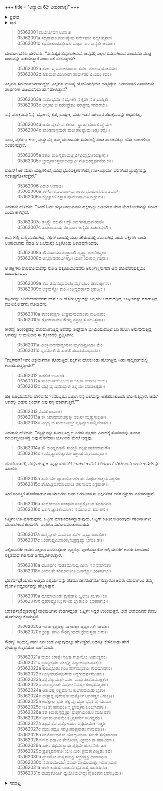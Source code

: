 +++
title = "ಅಧ್ಯಾಯ 62: ವಿದುರವಾಕ್ಯಃ"
+++

<details><summary>ಪ್ರವೇಶ</summary>


।।   ಓಂ ಓಂ ನಮೋ ನಾರಾಯಣಾಯ।।   ಶ್ರೀ ವೇದವ್ಯಾಸಾಯ ನಮಃ ।।

ಶ್ರೀ ಕೃಷ್ಣದ್ವೈಪಾಯನ ವೇದವ್ಯಾಸ ವಿರಚಿತ  

**ಶ್ರೀ ಮಹಾಭಾರತ**

**ಉದ್ಯೋಗ ಪರ್ವ**

**ಯಾನಸಂಧಿ ಪರ್ವ**

**ಅಧ್ಯಾಯ 62**

</details>


<details><summary>ಸಾರ</summary>

“ಎಲ್ಲರೂ ಸಮಜಾತೀಯರಾಗಿದ್ದೇವೆ. ಎಲ್ಲರೂ ಮನುಷ್ಯ ಯೋನಿಯಲ್ಲಿಯೇ ಹುಟ್ಟಿದ್ದೇವೆ. ಹೀಗಿರುವಾಗ ಪಿತಾಮಹನು ಪಾರ್ಥರಿಗೇ ವಿಜಯವೆಂದು ಹೇಗೆ ಹೇಳುತ್ತಾನೆ?” ಎಂದು ದುರ್ಯೋಧನನು ಪ್ರಶ್ನಿಸಲು (1-5), ವಿದುರನು ದಾಯಾದಿಗಳು ಹೊಡೆದಾಡಬಾರದೆಂದು ಹಕ್ಕಿಹಿಡಿಯುವವನ (6-19) ಮತ್ತು ಗಿರಿಯಲ್ಲೊಮ್ಮೆ ಕಂಡಿದುದರ ಉದಾಹರಣೆಯನ್ನಿತ್ತು (20-31) ಉಪದೇಶಿಸಿದುದು.

</details>



> 05062001 ದುರ್ಯೋಧನ ಉವಾಚ।  
05062001a ಸದೃಶಾನಾಂ ಮನುಷ್ಯೇಷು ಸರ್ವೇಷಾಂ ತುಲ್ಯಜನ್ಮನಾಂ।  
05062001c ಕಥಮೇಕಾಂತತಸ್ತೇಷಾಂ ಪಾರ್ಥಾನಾಂ ಮನ್ಯಸೇ ಜಯಂ।।

ದುರ್ಯೋಧನನು ಹೇಳಿದನು: “ಮನುಷ್ಯರ ಸದೃಶರಾಗಿರುವ, ಜನ್ಮದಲ್ಲಿ ಎಲ್ಲರ ಸಮನಾಗಿರುವ ಪಾಂಡವರು ಮಾತ್ರ ಜಯವನ್ನು ಪಡೆಯುತ್ತಾರೆ ಎಂದು ಏಕೆ ನಂಬುತ್ತೀಯೆ?

> 05062002a ಸರ್ವೇ ಸ್ಮ ಸಮಜಾತೀಯಾಃ ಸರ್ವೇ ಮಾನುಷಯೋನಯಃ।  
05062002c ಪಿತಾಮಹ ವಿಜಾನೀಷೇ ಪಾರ್ಥೇಷು ವಿಜಯಂ ಕಥಂ।।

ಎಲ್ಲರೂ ಸಮಜಾತೀಯರಾಗಿದ್ದೇವೆ. ಎಲ್ಲರೂ ಮನುಷ್ಯ ಯೋನಿಯಲ್ಲಿಯೇ ಹುಟ್ಟಿದ್ದೇವೆ. ಹೀಗಿರುವಾಗ ಪಿತಾಮಹನು ಪಾರ್ಥರಿಗೇ ವಿಜಯವೆಂದು ಹೇಗೆ ಹೇಳುತ್ತಾನೆ?

> 05062003a ನಾಹಂ ಭವತಿ ನ ದ್ರೋಣೇ ನ ಕೃಪೇ ನ ಚ ಬಾಹ್ಲಿಕೇ।  
05062003c ಅನ್ಯೇಷು ಚ ನರೇಂದ್ರೇಷು ಪರಾಕ್ರಮ್ಯ ಸಮಾರಭೇ।।

ನನ್ನ ಪರಾಕ್ರಮವು ನಿನ್ನ, ದ್ರೋಣನ, ಕೃಪ, ಬಾಹ್ಲೀಕ, ಮತ್ತು ಇತರ ನರೇಂದ್ರರ ಪರಾಕ್ರಮವನ್ನು ಆಧಾರಿಸಿಲ್ಲ.

> 05062004a ಅಹಂ ವೈಕರ್ತನಃ ಕರ್ಣೋ ಭ್ರಾತಾ ದುಃಶಾಸನಶ್ಚ ಮೇ।  
05062004c ಪಾಂಡವಾನ್ಸಮರೇ ಪಂಚ ಹನಿಷ್ಯಾಮಃ ಶಿತೈಃ ಶರೈಃ।।

ನಾನು, ವೈಕರ್ತನ ಕರ್ಣ, ಮತ್ತು ನನ್ನ ತಮ್ಮ ದುಃಶಾಸನರು ಸಮರದಲ್ಲಿ ಪಂಚ ಪಾಂಡವರನ್ನು ಹರಿತ ಬಾಣಗಳಿಂದ ಸಂಹರಿಸುತ್ತೇವೆ.

> 05062005a ತತೋ ರಾಜನ್ಮಹಾಯಜ್ಞೈರ್ವಿವಿಧೈರ್ಭೂರಿದಕ್ಷಿಣೈಃ।   
05062005c ಬ್ರಾಹ್ಮಣಾಂಸ್ತರ್ಪಯಿಷ್ಯಾಮಿ ಗೋಭಿರಶ್ವೈರ್ಧನೇನ ಚ।।

ರಾಜನ್! ಆಗ ಮಹಾ ಯಜ್ಞಗಳಿಂದ, ವಿವಿಧ ಭೂರಿದಕ್ಷಿಣೆಗಳಿಂದ, ಗೋ-ಐಶ್ವರ್ಯ ಧನಗಳಿಂದ ಬ್ರಾಹ್ಮಣರನ್ನು ಸಂತುಷ್ಟಗೊಳಿಸುತ್ತೇನೆ.”

> 05062006 ವಿದುರ ಉವಾಚ।   
05062006a ಶಕುನೀನಾಮಿಹಾರ್ಥಾಯ ಪಾಶಂ ಭೂಮಾವಯೋಜಯತ್।  
05062006c ಕಶ್ಚಿಚ್ಚಾಕುನಿಕಸ್ತಾತ ಪೂರ್ವೇಷಾಮಿತಿ ಶುಶ್ರುಮ।।

ವಿದುರನು ಹೇಳಿದನು: “ಹಿಂದೆ ಓರ್ವ ಹಕ್ಕಿಹಿಡಿಯುವವನು ಹಕ್ಕಿಗಳನ್ನು ಹಿಡಿಯಲು ನೆಲದ ಮೇಲೆ ಬಲೆಯನ್ನು ಬೀಸಿದ ಎಂದು ಕೇಳಿದ್ದೇವೆ.

> 05062007a ತಸ್ಮಿನ್ದ್ವೌ ಶಕುನೌ ಬದ್ಧೌ ಯುಗಪತ್ಸಮಪೌರುಷೌ।   
05062007c ತಾವುಪಾದಾಯ ತಂ ಪಾಶಂ ಜಗ್ಮತುಃ ಖಚರಾವುಭೌ।।

ಅವುಗಳಲ್ಲಿ ಬುದ್ಧಿವಂತರಾಗಿದ್ದ, ರೆಕ್ಕೆಗಳ ಬಲದಲ್ಲಿ ಮತ್ತು ಪೌರುಷದಲ್ಲಿ ಸಮನಾಗಿದ್ದ ಎರಡು ಪಕ್ಷಿಗಳು ಒಂದು ಉಪಾಯವನ್ನು ಮಾಡಿ ಆ ಬಲೆಯನ್ನೇ ಎತ್ತಿಕೊಂಡು ಆಕಾಶವನ್ನೇರಿದವು.

> 05062008a ತೌ ವಿಹಾಯಸಮಾಕ್ರಾಂತೌ ದೃಷ್ಟ್ವಾ ಶಾಕುನಿಕಸ್ತದಾ।  
05062008c ಅನ್ವಧಾವದನಿರ್ವಿಣ್ಣೋ ಯೇನ ಯೇನ ಸ್ಮ ಗಚ್ಚತಃ।।

ಆ ಪಕ್ಷಿಗಳು ಹಾರಿಹೋದುದನ್ನು ನೋಡಿ ಹಕ್ಕಿಹಿಡಿಯುವವನು ಅನಿರ್ವಿಣ್ಣನಾಗದೇ ಅವು ಹೋದೆಡೆಯಲ್ಲಿಯೇ ಹಿಂಬಾಲಿಸಿದನು.

> 05062009a ತಥಾ ತಮನುಧಾವಂತಂ ಮೃಗಯುಂ ಶಕುನಾರ್ಥಿನಂ।  
05062009c ಆಶ್ರಮಸ್ಥೋ ಮುನಿಃ ಕಶ್ಚಿದ್ದದರ್ಶಾಥ ಕೃತಾಹ್ನಿಕಃ।।

ಪಕ್ಷಿಯನ್ನು ಬೇಟೆಯಾಡುವವನು ಹಾಗೆ ಓಡಿ ಹೋಗುತ್ತಿದ್ದುದನ್ನು ಅಲ್ಲಿಯೇ ಆಶ್ರಮದಲ್ಲಿದ್ದ, ಆಹ್ನೀಕವನ್ನು ಮಾಡುತ್ತಿದ್ದ ಮುನಿಯೋರ್ವನು ನೋಡಿದನು.

> 05062010a ತಾವಂತರಿಕ್ಷಗೌ ಶೀಘ್ರಮನುಯಾಂತಂ ಮಹೀಚರಂ।   
05062010c ಶ್ಲೋಕೇನಾನೇನ ಕೌರವ್ಯ ಪಪ್ರಚ್ಚ ಸ ಮುನಿಸ್ತದಾ।।

ಕೌರವ್ಯ! ಅಂತರಿಕ್ಷದಲ್ಲಿ ಹಾರಿಹೋಗುತ್ತಿದ್ದ ಅವರನ್ನು ಶೀಘ್ರವಾಗಿ ಭೂಮಿಯುಮೇಲೆ ಓಡಿ ಹೋಗಿ ಅನುಸರಿಸುತ್ತಿದ್ದ ಅವನನ್ನು ಆ ಮುನಿಯು ಈ ಶ್ಲೋಕದಲ್ಲಿ ಪ್ರಶ್ನಿಸಿದನು.

> 05062011a ವಿಚಿತ್ರಮಿದಮಾಶ್ಚರ್ಯಂ ಮೃಗಹನ್ಪ್ರತಿಭಾತಿ ಮೇ।  
05062011c ಪ್ಲವಮಾನೌ ಹಿ ಖಚರೌ ಪದಾತಿರನುಧಾವಸಿ।।

“ಮೃಗಹನ್! ಇದು ಆಶ್ಚರ್ಯವಾಗಿ ತೋರುತ್ತಿದೆ. ಪಕ್ಷಿಗಳು ಹಾರಿಕೊಂಡು ಹೋಗತ್ತಿವೆ. ನೀನು ಕಾಲ್ನಡುಗೆಯಲ್ಲಿ ಅನುಸರಿಸುತ್ತಿದ್ದೀಯೆ!”

> 05062012 ಶಾಕುನಿಕ ಉವಾಚ।  
05062012a ಪಾಶಮೇಕಮುಭಾವೇತೌ ಸಹಿತೌ ಹರತೋ ಮಮ।  
05062012c ಯತ್ರ ವೈ ವಿವದಿಷ್ಯೇತೇ ತತ್ರ ಮೇ ವಶಮೇಷ್ಯತಃ।।

ಹಕ್ಕಿ ಹಿಡಿಯುವವನು ಹೇಳಿದನು: ‘ಇವರಿಬ್ಬರೂ ಒಟ್ಟಾಗಿ ನನ್ನ ಬಲೆಯನ್ನು ಅಪಹರಿಸಿಕೊಂಡು ಹೋಗುತ್ತಿದ್ದಾರೆ. ಆದರೆ ಅವರಲ್ಲಿ ಬಿಡುಕು ಬಂದಾಗ ಅವು ನನ್ನ ವಶವಾಗುತ್ತವೆ.””

> 05062013 ವಿದುರ ಉವಾಚ।  
05062013a ತೌ ವಿವಾದಮನುಪ್ರಾಪ್ತೌ ಶಕುನೌ ಮೃತ್ಯುಸಂಧಿತೌ।  
05062013c ವಿಗೃಹ್ಯ ಚ ಸುದುರ್ಬುದ್ಧೀ ಪೃಥಿವ್ಯಾಂ ಸಂನ್ನಿಪೇತತುಃ।।

ವಿದುರನು ಹೇಳಿದನು: “ಮೃತ್ಯುವನ್ನು ಸಮೀಪಿಸಿದ್ದ ಆ ಎರಡು ಪಕ್ಷಿಗಳು ವಿವಾದಕ್ಕೆ ತೊಡಗಿದವು. ತುಂಬಾ ದುರ್ಬುದ್ಧಿಯಾಗಿದ್ದ ಅವು ಹೊಡೆದಾಡಿ ಭೂಮಿಯ ಮೇಲೆ ಬಿದ್ದವು.

> 05062014a ತೌ ಯುಧ್ಯಮಾನೌ ಸಂರಬ್ಧೌ ಮೃತ್ಯುಪಾಶವಶಾನುಗೌ।   
05062014c ಉಪಸೃತ್ಯಾಪರಿಜ್ಞಾತೋ ಜಗ್ರಾಹ ಮೃಗಯುಸ್ತದಾ।।

ಹೊಡೆದಾಟದಲ್ಲಿ ಮಗ್ನರಾಗಿದ್ದ ಆ ಮೃತ್ಯುಪಾಶಗಳಿಗೆ ಸಿಲುಕಿದ ಅವರಿಗೆ ತಿಳಿಯದಂತೆ ಬೇಟೆಗಾರನು ಬಂದು ಅವುಗಳನ್ನು ಹಿಡಿದನು.

> 05062015a ಏವಂ ಯೇ ಜ್ಞಾತಯೋಽರ್ಥೇಷು ಮಿಥೋ ಗಚ್ಚಂತಿ ವಿಗ್ರಹಂ।  
05062015c ತೇಽಮಿತ್ರವಶಮಾಯಾಂತಿ ಶಕುನಾವಿವ ವಿಗ್ರಹಾತ್।।

ಹೀಗೆ ಸಂಪತ್ತಿಗೆ ಹೊಡೆದಾಡುವ ದಾಯಾದಿಗಳು ಅವರ ಜಗಳದಿಂದ ಈ ಪಕ್ಷಿಗಳಂತೆ ಅವರ ಶತ್ರುಗಳ ವಶರಾಗುತ್ತಾರೆ.

> 05062016a ಸಂಭೋಜನಂ ಸಂಕಥನಂ ಸಂಪ್ರಶ್ನೋಽಥ ಸಮಾಗಮಃ।  
05062016c ಏತಾನಿ ಜ್ಞಾತಿಕಾರ್ಯಾಣಿ ನ ವಿರೋಧಃ ಕದಾ ಚನ।।

ಒಟ್ಟಿಗೇ ಊಟಮಾಡುವುದು, ಒಟ್ಟಿಗೇ ಮಾತುಕಥೆಗಳನ್ನಾಡುವುದು, ಒಟ್ಟಿಗೇ ಕೂಡಿಕೊಂಡಿರುವುದು ದಾಯಾದಿಗಳು ಮಾಡಬೇಕಾದ ಕೆಲಸಗಳು. ಎಂದಿಗೂ ವಿರೋಧವುಂಟಾಗಬಾರದು.

> 05062017a ಯಸ್ಮಿನ್ಕಾಲೇ ಸುಮನಸಃ ಸರ್ವೇ ವೃದ್ಧಾನುಪಾಸತೇ।   
05062017c ಸಿಂಹಗುಪ್ತಮಿವಾರಣ್ಯಮಪ್ರಧೃಷ್ಯಾ ಭವಂತಿ ತೇ।।

ಎಲ್ಲಿಯವರೆಗೆ ಅವರು ಎಲ್ಲರೂ ಸುಮನಸ್ಕರಾಗಿ ವೃದ್ಧರನ್ನು ಪೂಜಿಸುತ್ತಾರೋ ಅಲ್ಲಿಯವರೆಗೆ ಅವರು ಸಿಂಹದಿಂದ ರಕ್ಷಿತವಾದ ಕಾಡಿನಂತೆ ಅಗಮ್ಯರಾಗಿರುತ್ತಾರೆ.

> 05062018a ಯೇಽರ್ಥಂ ಸಂತತಮಾಸಾದ್ಯ ದೀನಾ ಇವ ಸಮಾಸತೇ।  
05062018c ಶ್ರಿಯಂ ತೇ ಸಂಪ್ರಯಚ್ಚಂತಿ ದ್ವಿಷದ್ಭ್ಯೋ ಭರತರ್ಷಭ।।

ಭರತರ್ಷಭ! ಯಾರು ಉತ್ತಮ ಐಶ್ವರ್ಯವನ್ನು ಪಡೆದೂ ದೀನರಂತೆ ವರ್ತಿಸುತ್ತಾರೋ ಅವರು ಯಾವಾಗಲೂ ತಮ್ಮ ವೈರಿಗಳ ಐಶ್ವರ್ಯವನ್ನು ಹೆಚ್ಚಿಸುತ್ತಾರೆ.

> 05062019a ಧೂಮಾಯಂತೇ ವ್ಯಪೇತಾನಿ ಜ್ವಲಂತಿ ಸಹಿತಾನಿ ಚ।  
05062019c ಧೃತರಾಷ್ಟ್ರೋಲ್ಮುಕಾನೀವ ಜ್ಞಾತಯೋ ಭರತರ್ಷಭ।।

ಭರತರ್ಷಭ! ಧೃತರಾಷ್ಟ್ರ! ದಾಯಾದಿಗಳು ಕೆಂಡಗಳಿದ್ದಂತೆ. ಒಟ್ಟಿಗೇ ಇದ್ದರೆ ಉರಿಯುತ್ತವೆ. ಬೇರೆ ಬೇರೆಯಾದರೆ ಕೇವಲ ಹೊಗೆಯನ್ನು ಕೊಡುತ್ತವೆ.

> 05062020a ಇದಮನ್ಯತ್ಪ್ರವಕ್ಷ್ಯಾಮಿ ಯಥಾ ದೃಷ್ಟಂ ಗಿರೌ ಮಯಾ।   
05062020c ಶ್ರುತ್ವಾ ತದಪಿ ಕೌರವ್ಯ ಯಥಾ ಶ್ರೇಯಸ್ತಥಾ ಕುರು।।

ಕೌರವ್ಯ! ಗಿರಿಯಲ್ಲಿ ನಾನು ಏನು ಕಂಡೆ ಎನ್ನುವುದನ್ನೂ ಹೇಳುತ್ತೇನೆ. ಅದನ್ನೂ ಕೇಳಿಕೊಂಡು ಹೇಗೆ ಶ್ರೇಯಸ್ಸಾಗುತ್ತದೆಯೋ ಹಾಗೆ ಮಾಡು.

> 05062021a ವಯಂ ಕಿರಾತೈಃ ಸಹಿತಾ ಗಚ್ಚಾಮೋ ಗಿರಿಮುತ್ತರಂ।  
05062021c ಬ್ರಾಹ್ಮಣೈರ್ದೇವಕಲ್ಪೈಶ್ಚ ವಿದ್ಯಾಜಂಭಕವಾತಿಕೈಃ।।   
05062022a ಕುಂಜಭೂತಂ ಗಿರಿಂ ಸರ್ವಮಭಿತೋ ಗಂಧಮಾದನಂ।  
05062022c ದೀಪ್ಯಮಾನೌಷಧಿಗಣಂ ಸಿದ್ಧಗಂಧರ್ವಸೇವಿತಂ।।  
05062023a ತತ್ರ ಪಶ್ಯಾಮಹೇ ಸರ್ವೇ ಮಧು ಪೀತಮಮಾಕ್ಷಿಕಂ।   
05062023c ಮರುಪ್ರಪಾತೇ ವಿಷಮೇ ನಿವಿಷ್ಟಂ ಕುಂಭಸಮ್ಮಿತಂ।।  
05062024a ಆಶೀವಿಷೈ ರಕ್ಷ್ಯಮಾಣಂ ಕುಬೇರದಯಿತಂ ಭೃಶಂ।  
05062024c ಯತ್ಪ್ರಾಶ್ಯ ಪುರುಷೋ ಮರ್ತ್ಯೋ ಅಮರತ್ವಂ ನಿಗಚ್ಚತಿ।।   
05062025a ಅಚಕ್ಷುರ್ಲಭತೇ ಚಕ್ಷುರ್ವೃದ್ಧೋ ಭವತಿ ವೈ ಯುವಾ।  
05062025c ಇತಿ ತೇ ಕಥಯಂತಿ ಸ್ಮ ಬ್ರಾಹ್ಮಣಾ ಜಂಭಸಾಧಕಾಃ।।  
05062026a ತತಃ ಕಿರಾತಾಸ್ತದ್ದೃಷ್ಟ್ವಾ ಪ್ರಾರ್ಥಯಂತೋ ಮಹೀಪತೇ।   
05062026c ವಿನೇಶುರ್ವಿಷಮೇ ತಸ್ಮಿನ್ಸಸರ್ಪೇ ಗಿರಿಗಹ್ವರೇ।।  
05062027a ತಥೈವ ತವ ಪುತ್ರೋಽಯಂ ಪೃಥಿವೀಮೇಕ ಇಚ್ಚತಿ।  
05062027c ಮಧು ಪಶ್ಯತಿ ಸಮ್ಮೋಹಾತ್ಪ್ರಪಾತಂ ನಾನುಪಶ್ಯತಿ।।  
05062028a ದುರ್ಯೋಧನೋ ಯೋದ್ಧುಮನಾಃ ಸಮರೇ ಸವ್ಯಸಾಚಿನಾ।  
05062028c ನ ಚ ಪಶ್ಯಾಮಿ ತೇಜೋಽಸ್ಯ ವಿಕ್ರಮಂ ವಾ ತಥಾವಿಧಂ।।  
05062029a ಏಕೇನ ರಥಮಾಸ್ಥಾಯ ಪೃಥಿವೀ ಯೇನ ನಿರ್ಜಿತಾ।  
05062029c ಪ್ರತೀಕ್ಷಮಾಣೋ ಯೋ ವೀರಃ ಕ್ಷಮತೇ ವೀಕ್ಷಿತಂ ತವ।  
05062030a ದ್ರುಪದೋ ಮತ್ಸ್ಯರಾಜಶ್ಚ ಸಂಕ್ರುದ್ಧಶ್ಚ ಧನಂಜಯಃ।  
05062030c ನ ಶೇಷಯೇಯುಃ ಸಮರೇ ವಾಯುಯುಕ್ತಾ ಇವಾಗ್ನಯಃ।।   
05062031a ಅಂಕೇ ಕುರುಷ್ವ ರಾಜಾನಂ ಧೃತರಾಷ್ಟ್ರ ಯುಧಿಷ್ಠಿರಂ।  
05062031c ಯುಧ್ಯತೋರ್ಹಿ ದ್ವಯೋರ್ಯುದ್ಧೇ ನೈಕಾಂತೇನ ಭವೇಜ್ಜಯಃ।।



<details><summary>ಸಮಾಪ್ತಿ</summary>


ಇತಿ ಶ್ರೀ ಮಹಾಭಾರತೇ ಉದ್ಯೋಗ ಪರ್ವಣಿ ಯಾನಸಂಧಿ ಪರ್ವಣಿ ವಿದುರವಾಕ್ಯೇ ದ್ವಿಷಷ್ಟಿತಮೋಽಧ್ಯಾಯಃ।  
ಇದು ಶ್ರೀ ಮಹಾಭಾರತದಲ್ಲಿ ಉದ್ಯೋಗ ಪರ್ವದಲ್ಲಿ ಯಾನಸಂಧಿ ಪರ್ವದಲ್ಲಿ ವಿದುರವಾಕ್ಯದಲ್ಲಿ ಅರವತ್ತೆರಡನೆಯ ಅಧ್ಯಾಯವು.


</details>
